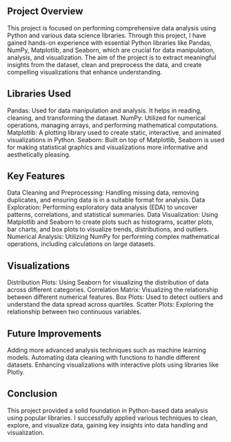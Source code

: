 Project Overview
-----------------------------
This project is focused on performing comprehensive data analysis using Python and various data science libraries. Through this project, I have gained hands-on experience with essential Python libraries like Pandas, NumPy, Matplotlib, and Seaborn, which are crucial for data manipulation, analysis, and visualization. The aim of the project is to extract meaningful insights from the dataset, clean and preprocess the data, and create compelling visualizations that enhance understanding.

Libraries Used
--------------------------
Pandas: Used for data manipulation and analysis. It helps in reading, cleaning, and transforming the dataset.
NumPy: Utilized for numerical operations, managing arrays, and performing mathematical computations.
Matplotlib: A plotting library used to create static, interactive, and animated visualizations in Python.
Seaborn: Built on top of Matplotlib, Seaborn is used for making statistical graphics and visualizations more informative and aesthetically pleasing.

Key Features
--------------------------
Data Cleaning and Preprocessing: Handling missing data, removing duplicates, and ensuring data is in a suitable format for analysis.
Data Exploration: Performing exploratory data analysis (EDA) to uncover patterns, correlations, and statistical summaries.
Data Visualization: Using Matplotlib and Seaborn to create plots such as histograms, scatter plots, bar charts, and box plots to visualize trends, distributions, and outliers.
Numerical Analysis: Utilizing NumPy for performing complex mathematical operations, including calculations on large datasets.

Visualizations
----------------------------
Distribution Plots: Using Seaborn for visualizing the distribution of data across different categories.
Correlation Matrix: Visualizing the relationship between different numerical features.
Box Plots: Used to detect outliers and understand the data spread across quartiles.
Scatter Plots: Exploring the relationship between two continuous variables.

Future Improvements
-----------------------------
Adding more advanced analysis techniques such as machine learning models.
Automating data cleaning with functions to handle different datasets.
Enhancing visualizations with interactive plots using libraries like Plotly.

Conclusion
-----------------------------
This project provided a solid foundation in Python-based data analysis using popular libraries. I successfully applied various techniques to clean, explore, and visualize data, gaining key insights into data handling and visualization.
